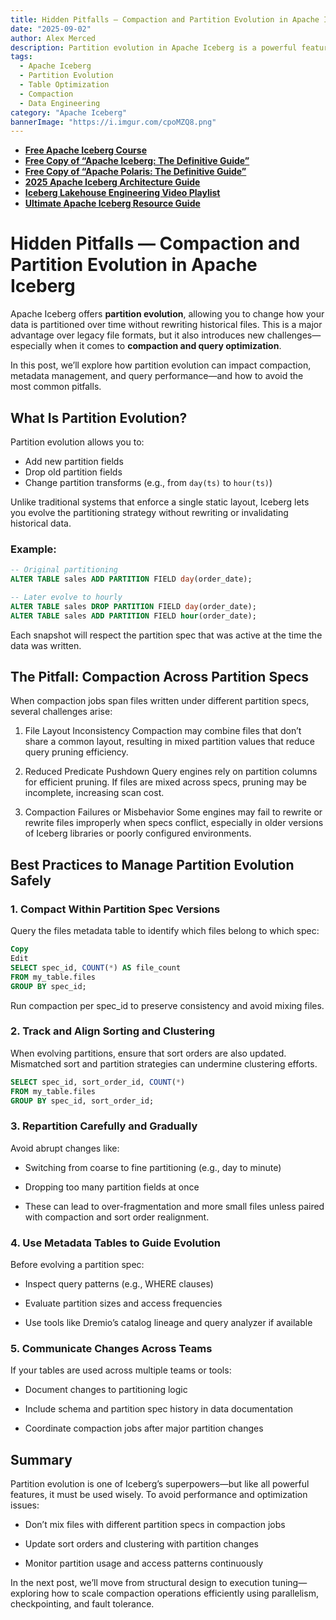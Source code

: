 ```yaml
---
title: Hidden Pitfalls — Compaction and Partition Evolution in Apache Iceberg
date: "2025-09-02"
author: Alex Merced
description: Partition evolution in Apache Iceberg is a powerful feature, but if not managed carefully, it can introduce fragmentation and impact compaction performance. Learn how to handle it effectively.
tags:
  - Apache Iceberg
  - Partition Evolution
  - Table Optimization
  - Compaction
  - Data Engineering
category: "Apache Iceberg"
bannerImage: "https://i.imgur.com/cpoMZQ8.png"
---
```


- **[Free Apache Iceberg Course](https://hello.dremio.com/webcast-an-apache-iceberg-lakehouse-crash-course-reg.html?utm_source=ev_external_blog&utm_medium=influencer&utm_campaign=optimization_blogs&utm_content=alexmerced&utm_term=external_blog)**  
- **[Free Copy of “Apache Iceberg: The Definitive Guide”](https://hello.dremio.com/wp-apache-iceberg-the-definitive-guide-reg.html?utm_source=ev_external_blog&utm_medium=influencer&utm_campaign=optimization_blogs&utm_content=alexmerced&utm_term=external_blog)**  
- **[Free Copy of “Apache Polaris: The Definitive Guide”](https://hello.dremio.com/wp-apache-polaris-guide-reg.html?utm_source=ev_external_blog&utm_medium=influencer&utm_campaign=optimization_blogs&utm_content=alexmerced&utm_term=external_blog)**  
- **[2025 Apache Iceberg Architecture Guide](https://medium.com/data-engineering-with-dremio/2025-guide-to-architecting-an-iceberg-lakehouse-9b19ed42c9de)**  
- **[Iceberg Lakehouse Engineering Video Playlist](https://youtube.com/playlist?list=PLsLAVBjQJO0p0Yq1fLkoHvt2lEJj5pcYe&si=WTSnqjXZv6Glkc3y)**  
- **[Ultimate Apache Iceberg Resource Guide](https://medium.com/data-engineering-with-dremio/ultimate-directory-of-apache-iceberg-resources-e3e02efac62e)** 

# Hidden Pitfalls — Compaction and Partition Evolution in Apache Iceberg

Apache Iceberg offers **partition evolution**, allowing you to change how your data is partitioned over time without rewriting historical files. This is a major advantage over legacy file formats, but it also introduces new challenges—especially when it comes to **compaction and query optimization**.

In this post, we’ll explore how partition evolution can impact compaction, metadata management, and query performance—and how to avoid the most common pitfalls.

## What Is Partition Evolution?

Partition evolution allows you to:
- Add new partition fields
- Drop old partition fields
- Change partition transforms (e.g., from `day(ts)` to `hour(ts)`)

Unlike traditional systems that enforce a single static layout, Iceberg lets you evolve the partitioning strategy without rewriting or invalidating historical data.

### Example:

```sql
-- Original partitioning
ALTER TABLE sales ADD PARTITION FIELD day(order_date);

-- Later evolve to hourly
ALTER TABLE sales DROP PARTITION FIELD day(order_date);
ALTER TABLE sales ADD PARTITION FIELD hour(order_date);
```
Each snapshot will respect the partition spec that was active at the time the data was written.

## The Pitfall: Compaction Across Partition Specs
When compaction jobs span files written under different partition specs, several challenges arise:

1. File Layout Inconsistency
Compaction may combine files that don’t share a common layout, resulting in mixed partition values that reduce query pruning efficiency.

2. Reduced Predicate Pushdown
Query engines rely on partition columns for efficient pruning. If files are mixed across specs, pruning may be incomplete, increasing scan cost.

3. Compaction Failures or Misbehavior
Some engines may fail to rewrite or rewrite files improperly when specs conflict, especially in older versions of Iceberg libraries or poorly configured environments.

## Best Practices to Manage Partition Evolution Safely
### 1. Compact Within Partition Spec Versions
Query the files metadata table to identify which files belong to which spec:

```sql
Copy
Edit
SELECT spec_id, COUNT(*) AS file_count
FROM my_table.files
GROUP BY spec_id;
```
Run compaction per spec_id to preserve consistency and avoid mixing files.

### 2. Track and Align Sorting and Clustering
When evolving partitions, ensure that sort orders are also updated. Mismatched sort and partition strategies can undermine clustering efforts.

```sql
SELECT spec_id, sort_order_id, COUNT(*) 
FROM my_table.files 
GROUP BY spec_id, sort_order_id;
```

### 3. Repartition Carefully and Gradually
Avoid abrupt changes like:

- Switching from coarse to fine partitioning (e.g., day to minute)

- Dropping too many partition fields at once

- These can lead to over-fragmentation and more small files unless paired with compaction and sort order realignment.

### 4. Use Metadata Tables to Guide Evolution
Before evolving a partition spec:

- Inspect query patterns (e.g., WHERE clauses)

- Evaluate partition sizes and access frequencies

- Use tools like Dremio’s catalog lineage and query analyzer if available

### 5. Communicate Changes Across Teams
If your tables are used across multiple teams or tools:

- Document changes to partitioning logic

- Include schema and partition spec history in data documentation

- Coordinate compaction jobs after major partition changes

## Summary
Partition evolution is one of Iceberg’s superpowers—but like all powerful features, it must be used wisely. To avoid performance and optimization issues:

- Don’t mix files with different partition specs in compaction jobs

- Update sort orders and clustering with partition changes

- Monitor partition usage and access patterns continuously

In the next post, we’ll move from structural design to execution tuning—exploring how to scale compaction operations efficiently using parallelism, checkpointing, and fault tolerance.